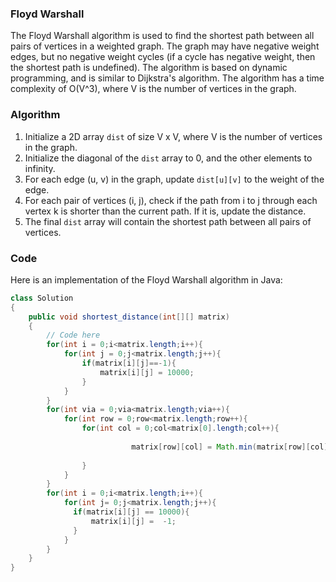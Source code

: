 ### Floyd Warshall

The Floyd Warshall algorithm is used to find the shortest path between all pairs of vertices in a weighted graph. The graph may have negative weight edges, but no negative weight cycles (if a cycle has negative weight, then the shortest path is undefined). The algorithm is based on dynamic programming, and is similar to Dijkstra's algorithm. The algorithm has a time complexity of O(V^3), where V is the number of vertices in the graph.

### Algorithm

1. Initialize a 2D array `dist` of size V x V, where V is the number of vertices in the graph.
2. Initialize the diagonal of the `dist` array to 0, and the other elements to infinity.
3. For each edge (u, v) in the graph, update `dist[u][v]` to the weight of the edge.
4. For each pair of vertices (i, j), check if the path from i to j through each vertex k is shorter than the current path. If it is, update the distance.
5. The final `dist` array will contain the shortest path between all pairs of vertices.

### Code

Here is an implementation of the Floyd Warshall algorithm in Java:


```java
class Solution
{
    public void shortest_distance(int[][] matrix)
    {
        // Code here 
        for(int i = 0;i<matrix.length;i++){
            for(int j = 0;j<matrix.length;j++){
                if(matrix[i][j]==-1){
                    matrix[i][j] = 10000;
                }
            }
        }
        for(int via = 0;via<matrix.length;via++){
            for(int row = 0;row<matrix.length;row++){
                for(int col = 0;col<matrix[0].length;col++){
                     
                           matrix[row][col] = Math.min(matrix[row][col], matrix[row][via] + matrix[via][col]);
                      
                }
            }
        }
        for(int i = 0;i<matrix.length;i++){
            for(int j= 0;j<matrix.length;j++){
              if(matrix[i][j] == 10000){
                  matrix[i][j] =  -1;
              }
            }
        }
    }
}
```